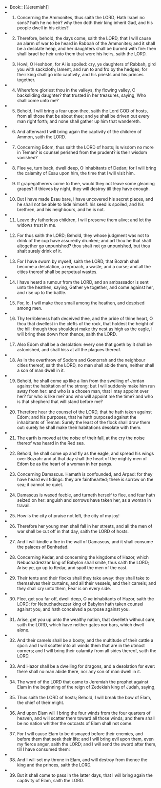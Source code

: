 - Book:: [[Jeremiah]]
- 1. Concerning the Ammonites, thus saith the LORD; Hath Israel no sons? hath he no heir? why then doth their king inherit Gad, and his people dwell in his cities?
- 2. Therefore, behold, the days come, saith the LORD, that I will cause an alarm of war to be heard in Rabbah of the Ammonites; and it shall be a desolate heap, and her daughters shall be burned with fire: then shall Israel be heir unto them that were his heirs, saith the LORD.
- 3. Howl, O Heshbon, for Ai is spoiled: cry, ye daughters of Rabbah, gird you with sackcloth; lament, and run to and fro by the hedges; for their king shall go into captivity, and his priests and his princes together.
- 4. Wherefore gloriest thou in the valleys, thy flowing valley, O backsliding daughter? that trusted in her treasures, saying, Who shall come unto me?
- 5. Behold, I will bring a fear upon thee, saith the Lord GOD of hosts, from all those that be about thee; and ye shall be driven out every man right forth; and none shall gather up him that wandereth.
- 6. And afterward I will bring again the captivity of the children of Ammon, saith the LORD.
- 7. Concerning Edom, thus saith the LORD of hosts; Is wisdom no more in Teman? is counsel perished from the prudent? is their wisdom vanished?
- 8. Flee ye, turn back, dwell deep, O inhabitants of Dedan; for I will bring the calamity of Esau upon him, the time that I will visit him.
- 9. If grapegatherers come to thee, would they not leave some gleaning grapes? if thieves by night, they will destroy till they have enough.
- 10. But I have made Esau bare, I have uncovered his secret places, and he shall not be able to hide himself: his seed is spoiled, and his brethren, and his neighbours, and he is not.
- 11. Leave thy fatherless children, I will preserve them alive; and let thy widows trust in me.
- 12. For thus saith the LORD; Behold, they whose judgment was not to drink of the cup have assuredly drunken; and art thou he that shall altogether go unpunished? thou shalt not go unpunished, but thou shalt surely drink of it.
- 13. For I have sworn by myself, saith the LORD, that Bozrah shall become a desolation, a reproach, a waste, and a curse; and all the cities thereof shall be perpetual wastes.
- 14. I have heard a rumour from the LORD, and an ambassador is sent unto the heathen, saying, Gather ye together, and come against her, and rise up to the battle.
- 15. For, lo, I will make thee small among the heathen, and despised among men.
- 16. Thy terribleness hath deceived thee, and the pride of thine heart, O thou that dwellest in the clefts of the rock, that holdest the height of the hill: though thou shouldest make thy nest as high as the eagle, I will bring thee down from thence, saith the LORD.
- 17. Also Edom shall be a desolation: every one that goeth by it shall be astonished, and shall hiss at all the plagues thereof.
- 18. As in the overthrow of Sodom and Gomorrah and the neighbour cities thereof, saith the LORD, no man shall abide there, neither shall a son of man dwell in it.
- 19. Behold, he shall come up like a lion from the swelling of Jordan against the habitation of the strong: but I will suddenly make him run away from her: and who is a chosen man, that I may appoint over her? for who is like me? and who will appoint me the time? and who is that shepherd that will stand before me?
- 20. Therefore hear the counsel of the LORD, that he hath taken against Edom; and his purposes, that he hath purposed against the inhabitants of Teman: Surely the least of the flock shall draw them out: surely he shall make their habitations desolate with them.
- 21. The earth is moved at the noise of their fall, at the cry the noise thereof was heard in the Red sea.
- 22. Behold, he shall come up and fly as the eagle, and spread his wings over Bozrah: and at that day shall the heart of the mighty men of Edom be as the heart of a woman in her pangs.
- 23. Concerning Damascus. Hamath is confounded, and Arpad: for they have heard evil tidings: they are fainthearted; there is sorrow on the sea; it cannot be quiet.
- 24. Damascus is waxed feeble, and turneth herself to flee, and fear hath seized on her: anguish and sorrows have taken her, as a woman in travail.
- 25. How is the city of praise not left, the city of my joy!
- 26. Therefore her young men shall fall in her streets, and all the men of war shall be cut off in that day, saith the LORD of hosts.
- 27. And I will kindle a fire in the wall of Damascus, and it shall consume the palaces of Benhadad.
- 28. Concerning Kedar, and concerning the kingdoms of Hazor, which Nebuchadrezzar king of Babylon shall smite, thus saith the LORD; Arise ye, go up to Kedar, and spoil the men of the east.
- 29. Their tents and their flocks shall they take away: they shall take to themselves their curtains, and all their vessels, and their camels; and they shall cry unto them, Fear is on every side.
- 30. Flee, get you far off, dwell deep, O ye inhabitants of Hazor, saith the LORD; for Nebuchadrezzar king of Babylon hath taken counsel against you, and hath conceived a purpose against you.
- 31. Arise, get you up unto the wealthy nation, that dwelleth without care, saith the LORD, which have neither gates nor bars, which dwell alone.
- 32. And their camels shall be a booty, and the multitude of their cattle a spoil: and I will scatter into all winds them that are in the utmost corners; and I will bring their calamity from all sides thereof, saith the LORD.
- 33. And Hazor shall be a dwelling for dragons, and a desolation for ever: there shall no man abide there, nor any son of man dwell in it.
- 34. The word of the LORD that came to Jeremiah the prophet against Elam in the beginning of the reign of Zedekiah king of Judah, saying,
- 35. Thus saith the LORD of hosts; Behold, I will break the bow of Elam, the chief of their might.
- 36. And upon Elam will I bring the four winds from the four quarters of heaven, and will scatter them toward all those winds; and there shall be no nation whither the outcasts of Elam shall not come.
- 37. For I will cause Elam to be dismayed before their enemies, and before them that seek their life: and I will bring evil upon them, even my fierce anger, saith the LORD; and I will send the sword after them, till I have consumed them:
- 38. And I will set my throne in Elam, and will destroy from thence the king and the princes, saith the LORD.
- 39. But it shall come to pass in the latter days, that I will bring again the captivity of Elam, saith the LORD.
